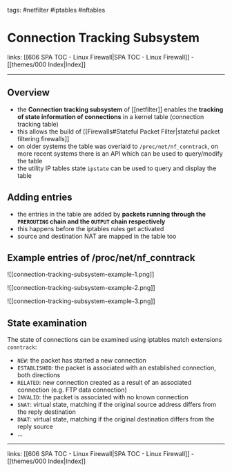 tags: #netfilter #iptables #nftables

# Connection Tracking Subsystem

links: [[606 SPA TOC - Linux Firewall|SPA TOC - Linux Firewall]] - [[themes/000 Index|Index]]

---

## Overview

- the **Connection tracking subsystem** of [[netfilter]] enables the **tracking of state information of connections** in a kernel table (connection tracking table)
- this allows the build of [[Firewalls#Stateful Packet Filter|stateful packet filtering firewalls]]
- on older systems the table was overlaid to `/proc/net/nf_conntrack`, on more recent systems there is an API which can be used to query/modify the table
- the utility IP tables state `ipstate` can be used to query and display the table

## Adding entries

- the entries in the table are added by **packets running through the `PREROUTING` chain and the `OUTPUT` chain respectively**
- this happens before the iptables rules get activated
- source and destination NAT are mapped in the table too

## Example entries of /proc/net/nf_conntrack

![[connection-tracking-subsystem-example-1.png]]

![[connection-tracking-subsystem-example-2.png]]

![[connection-tracking-subsystem-example-3.png]]

## State examination

The state of connections can be examined using iptables match extensions `conntrack`:

- `NEW`: the packet has started a new connection
- `ESTABLISHED`: the packet is associated with an established connection, both directions
- `RELATED`: new connection created as a result of an associated connection (e.g. FTP data connection)
- `INVALID`: the packet is associated with no known connection
- `SNAT`: virtual state, matching if the original source address differs from the reply destination
- `DNAT`: virtual state, matching if the original destination differs from the reply source
- ...

---
links: [[606 SPA TOC - Linux Firewall|SPA TOC - Linux Firewall]] - [[themes/000 Index|Index]]